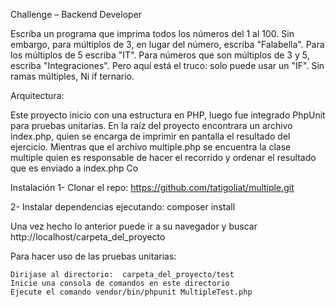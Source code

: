 Challenge – Backend Developer

Escriba un programa que imprima todos los números del 1 al 100. Sin embargo, para múltiplos de 3, en lugar del número, escriba "Falabella". Para los múltiplos de 5 escriba "IT". Para números que son múltiplos de 3 y 5, escriba "Integraciones".
Pero aquí está el truco: solo puede usar un "IF". Sin ramas múltiples, Ni if ternario.

Arquitectura:

Este proyecto inicio con una estructura en PHP, luego fue integrado PhpUnit para pruebas unitarias.
En la raíz del proyecto encontrara un archivo index.php, quien se encarga de imprimir en pantalla el resultado del ejercicio. Mientras que el archivo multiple.php se encuentra la clase multiple quien es responsable de hacer el recorrido y ordenar el resultado que es enviado a index.php
Co

Instalación
1- Clonar el repo: https://github.com/tatigoliat/multiple.git

2- Instalar dependencias ejecutando: composer install

Una vez hecho lo anterior puede ir a su navegador y buscar http://localhost/carpeta_del_proyecto

Para hacer uso de las pruebas unitarias:

    Dirijase al directorio:  carpeta_del_proyecto/test 
    Inicie una consola de comandos en este directorio
    Ejecute el comando vendor/bin/phpunit MultipleTest.php
